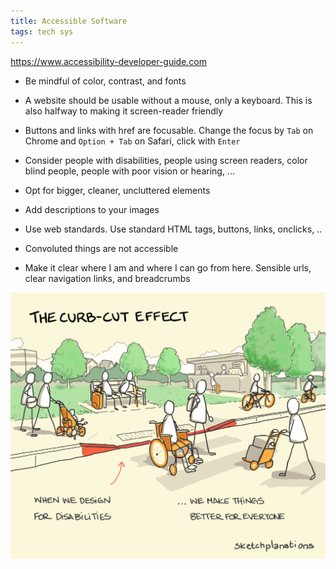 ```yaml
---
title: Accessible Software 
tags: tech sys
---
```

<https://www.accessibility-developer-guide.com>

* Be mindful of color, contrast, and fonts 

* A website should be usable without a mouse, only a keyboard. This is also halfway to making it screen-reader friendly 

* Buttons and links with href are focusable. Change the focus by `Tab` on Chrome and `Option + Tab` on Safari, click with `Enter`

* Consider people with disabilities, people using screen readers, color blind people, people with poor vision or hearing, ...   

* Opt for bigger, cleaner, uncluttered elements 

* Add descriptions to your images 

* Use web standards. Use standard HTML tags, buttons, links, onclicks, .. 

* Convoluted things are not accessible 

* Make it clear where I am and where I can go from here. Sensible urls, clear navigation links, and breadcrumbs

![](/assets/static/img/curb-cut-effect.png)
